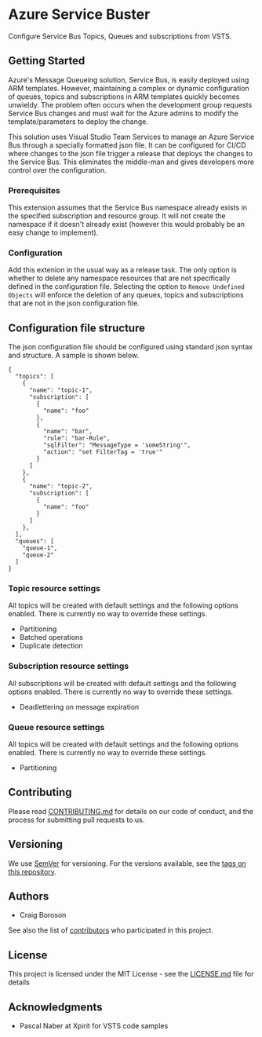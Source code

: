 
# Azure Service Buster

Configure Service Bus Topics, Queues and subscriptions from VSTS.

## Getting Started

Azure's Message Queueing solution, Service Bus, is easily deployed using ARM templates.  However, maintaining a complex or dynamic configuration of queues, topics and subscriptions in ARM templates quickly becomes unwieldy.  The problem often occurs when the development group requests Service Bus changes and must wait for the Azure admins to modify the template/parameters to deploy the change.

This solution uses Visual Studio Team Services to manage an Azure Service Bus through a specially formatted json file.  It can be configured for CI/CD where changes to the json file trigger a release that deploys the changes to the Service Bus.  This eliminates the middle-man and gives developers more control over the configuration. 

### Prerequisites

This extension assumes that the Service Bus namespace already exists in the specified subscription and resource group.  It will not create the namespace if it doesn't already exist (however this would probably be an easy change to implement).

### Configuration

Add this extenion in the usual way as a release task.  The only option is whether to delete any namespace resources that are not specifically defined in the configuration file.  Selecting the option to `Remove Undefined Objects` will enforce the deletion of any queues, topics and subscriptions that are not in the json configuration file. 

## Configuration file structure

The json configuration file should be configured using standard json syntax and structure.  A sample is shown below.

```
{
  "topics": [
    {
      "name": "topic-1",
      "subscription": [
        {
          "name": "foo"
      	},				
        {
          "name": "bar",
          "rule": "bar-Rule",
          "sqlFilter": "MessageType = 'someString'",
          "action": "set FilterTag = 'true'"
        }
      ]
    },
    {
      "name": "topic-2",
      "subscription": [
        {
          "name": "foo"
        }
      ]
    },
  ],
  "queues": [
    "queue-1",
    "queue-2"
  ]
}

```

### Topic resource settings

All topics will be created with default settings and the following options enabled.  There is currently no way to override these settings.
* Partitioning
* Batched operations
* Duplicate detection

### Subscription resource settings

All subscriptions will be created with default settings and the following options enabled.  There is currently no way to override these settings.
* Deadlettering on message expiration

### Queue resource settings

All topics will be created with default settings and the following options enabled.  There is currently no way to override these settings.
* Partitioning


## Contributing

Please read [CONTRIBUTING.md](https://gist.github.com/PurpleBooth/b24679402957c63ec426) for details on our code of conduct, and the process for submitting pull requests to us.

## Versioning

We use [SemVer](http://semver.org/) for versioning. For the versions available, see the [tags on this repository](https://github.com/your/project/tags). 

## Authors

* Craig Boroson 

See also the list of [contributors](https://github.com/cboroson/ServiceBuster/contributors) who participated in this project.

## License

This project is licensed under the MIT License - see the [LICENSE.md](LICENSE.md) file for details

## Acknowledgments

* Pascal Naber at Xpirit for VSTS code samples
